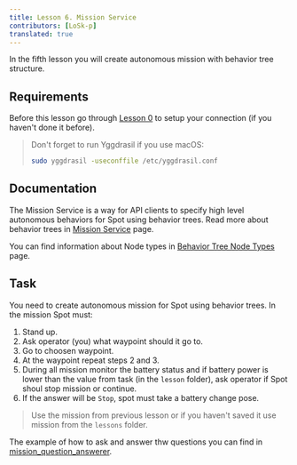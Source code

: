 ```yaml
---
title: Lesson 6. Mission Service
contributors: [LoSk-p]
translated: true
---
```


In the fifth lesson you will create autonomous mission with behavior tree structure.

## Requirements

Before this lesson go through [Lesson 0](/docs/spot-lesson0) to setup your connection (if you haven't done it before).

> Don't forget to run Yggdrasil if you use macOS:
> ```bash
> sudo yggdrasil -useconffile /etc/yggdrasil.conf
> ```

## Documentation

The Mission Service is a way for API clients to specify high level autonomous behaviors for Spot using behavior trees. Read more about behavior trees in [Mission Service](https://dev.bostondynamics.com/docs/concepts/autonomy/missions_service) page.

You can find information about Node types in [Behavior Tree Node Types](/docs/spot-behavior-tree-node-types) page.

## Task

You need to create autonomous mission for Spot using behavior trees. In the mission Spot must:
1. Stand up.
2. Ask operator (you) what waypoint should it go to.
3. Go to choosen waypoint.
4. At the waypoint repeat steps 2 and 3.
5. During all mission monitor the battery status and if battery power is lower than the value from task (in the `lesson` folder), ask operator if Spot shoul stop mission or continue.
6. If the answer will be `Stop`, spot must take a battery change pose.

> Use the mission from previous lesson or if you haven't saved it use mission from the `lessons` folder.

The example of how to ask and answer thw questions you can find in [mission_question_answerer](https://github.com/boston-dynamics/spot-sdk/tree/master/python/examples/mission_question_answerer).